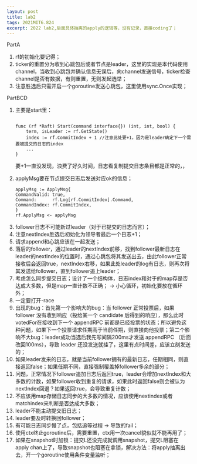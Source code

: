 ```yaml
---
layout: post
title: lab2
tags: 2021MIT6.824
excerpt: 2022 lab2,后面具体抽离的apply的逻辑等，没有记录，直接coding了；
---
```


<div>
<p>PartA</p>
<ol>
<li>rf的初始化要记得；</li>
<li>ticker的重置分为收到心跳包后或者节点是leader，这里的实现是本代码使用channel，当收到心跳包并确认信息无误后，向channel发送信号，ticker检查channel是否有数据，有则重置，无则发起选举；</li>
<li>注意胜选后只需开启一个goroutine发送心跳包，这里使用sync.Once实现；</li>
</ol>
<p>PartBCD</p>
<ol>
<li>主要是start里：</li>
<pre>
<code>
func (rf *Raft) Start(command interface{}) (int, int, bool) {
    term, isLeader := rf.GetState()
    index := rf.CommitIndex + 1 //注意此处要+1，因为是leader确定下一个需要被提交的日志的index
    ...
}
</code></pre>
<p>要+1一直没发现，浪费了好久时间，日志看复制提交日志条目都是正常的，，</p>
<li>applyMsg要在节点提交日志后发送对应ok的信息；</li>
<pre><code>applyMsg := ApplyMsg{
CommandValid: true,
Command:      rf.Log[rf.CommitIndex].Command,
CommandIndex: rf.CommitIndex,
}
rf.ApplyMsg &lt;- applyMsg
</code></pre>
<li>follower日志不可能新过leader（对于已提交的日志而言）；</li>
<li>注意nextIndex胜选后初始化为领导者最后一个日志+1；</li>
<li>请求append和心跳应该在一起发送；</li>
<li>落后的follower，通过leader的nextIndex前移，找到follower最新日志在leader的nextIndex的位置时，通过心跳包将其发送出去，由此follower正常接收后会返回true，nextIndex右移，如果此处leader的log有日志，则再次将其发送给follower，直到follower追上leader；</li>
<li>考虑怎么同步提交日志；设计了一个结构体，日志index和对于的map存是否达成大多数，但是map一直计数不正确； -&gt; 小心循环，初始化要放在循环外；</li>
<li>一定要打开-race</li>
<li>出现的bug：首先第一个影响大的bug：当 follower 正常投票后，如果 follower 没有收到响应（投给某一个 candidate 后得到的响应），那么此时votedFor在接收到下一个 appendRPC 前都是已经投票的状态；所以避免这种问题，如果下一个投票请求任期高于当前任期，则直接向他投票；第二个影响不大bug：leader成功当选后我先写间隔200ms才发送 appendRPC （后面改回100ms），导致 leader 还没发送就挂了，这里有点时间差，应该立刻发送的；</li>
<li>如果leader发来的日志，就是当前follower拥有的最新日志，任期相同，则直接返回false；如果任期不同，直接强制覆盖掉follower多余的部分；</li>
<li>问题，正常情况下follower追加日志后返回true，leader会增加nextIndex和大多数的计数，如果follower收到重复的请求，如果此时返回false则会被认为nextIndex回退？如果返回true，会导致重复计数；</li>
<li>不应该用map存储日志同步的大多数的情况，应该使用nextindex或者matchindex来判断是否达成大多数；</li>
<li>leader不能主动提交旧日志；</li>
<li>leader要及时转换回follower；</li>
<li>有可能日志同步慢了点，包括追等过程 -&gt; 导致的fail；</li>
<li>使用ctx终止goroutine后，需要重置，ctx用一次cancel貌似就不能再用了；</li>
<li>如果在snapshot时加锁：提交L还没完成就调用snapshot，提交L阻塞在apply chan上了，导致snapshot也阻塞在拿锁，解决方法：将apply抽离出去，开一个goroutine使用条件变量监听；</li>
</ol>
</div>
